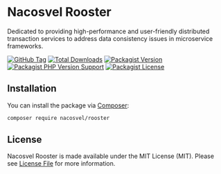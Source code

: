 # Nacosvel Rooster

Dedicated to providing high-performance and user-friendly distributed transaction services to address data consistency issues in microservice frameworks.

[![GitHub Tag](https://img.shields.io/github/v/tag/nacosvel/rooster)](https://github.com/nacosvel/rooster/tags)
[![Total Downloads](https://img.shields.io/packagist/dt/nacosvel/rooster?style=flat-square)](https://packagist.org/packages/nacosvel/rooster)
[![Packagist Version](https://img.shields.io/packagist/v/nacosvel/rooster)](https://packagist.org/packages/nacosvel/rooster)
[![Packagist PHP Version Support](https://img.shields.io/packagist/php-v/nacosvel/rooster)](https://github.com/nacosvel/rooster)
[![Packagist License](https://img.shields.io/github/license/nacosvel/rooster)](https://github.com/nacosvel/rooster)

## Installation

You can install the package via [Composer](https://getcomposer.org/):

```bash
composer require nacosvel/rooster
```

## License

Nacosvel Rooster is made available under the MIT License (MIT). Please see [License File](LICENSE) for more information.
